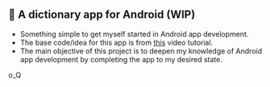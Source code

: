 ## 📗 A dictionary app for Android (WIP)
- Something simple to get myself started in Android app development.
- The base code/idea for this app is from [this](https://www.youtube.com/watch?v=LKxSlq_jMd8) video tutorial.
- The main objective of this project is to deepen my knowledge of Android app development by completing the app to my desired state.

o_Q
